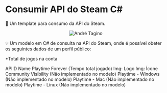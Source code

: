 # Consumir API do Steam C#

📜 Um template para consumo da API do Steam.

<p align="center">
<img src="https://i.ibb.co/346RKBW/image.png" alt="André Tagino" border="0">
</p>

💡 Um modelo em C# de consulta na API do Steam, onde é possível obeter os seguintes dados de um perfil público:

*Total de jogos na conta
<p>APIID
Name
Playtime Forever (Tempo total jogado)
Img: Logo
Img: Ícone
Community Visibility (Não implementado no modelo)
Playtime - Windows (Não implementado no modelo)
Playtime - Mac (Não implementado no modelo)
Playtime - Linux (Não implementado no modelo)
</p>
